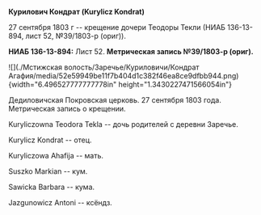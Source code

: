 **Курилович Кондрат (Kurylicz Kondrat)**

27 сентября 1803 г -- крещение дочери Теодоры Текли (НИАБ 136-13-894,
лист 52, №39/1803-р (ориг)).

**НИАБ 136-13-894:** Лист 52. **Метрическая запись №39/1803-р (ориг).**

![](./Мстижская волость/Заречье/Куриловичи/Кондрат Агафия/media/52e59949be11f7b404d1c382f46ea8ce9dfbb944.png){width="6.496527777777778in"
height="1.3430227471566054in"}

Дедиловичская Покровская церковь. 27 сентября 1803 года. Метрическая
запись о крещении.

Kuryliczowna Teodora Tekla -- дочь родителей с деревни Заречье.

Kurylicz Kondrat -- отец.

Kuryliczowa Ahafija -- мать.

Suszko Markian -- кум.

Sawicka Barbara -- кума.

Jazgunowicz Antoni -- ксёндз.
